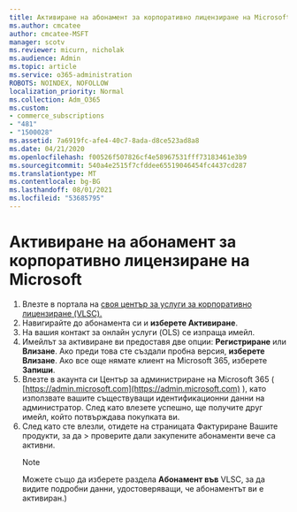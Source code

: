 ```yaml
---
title: Активиране на абонамент за корпоративно лицензиране на Microsoft
ms.author: cmcatee
author: cmcatee-MSFT
manager: scotv
ms.reviewer: micurn, nicholak
ms.audience: Admin
ms.topic: article
ms.service: o365-administration
ROBOTS: NOINDEX, NOFOLLOW
localization_priority: Normal
ms.collection: Adm_O365
ms.custom:
- commerce_subscriptions
- "481"
- "1500028"
ms.assetid: 7a6919fc-afe4-40c7-8ada-d8ce523ad8a8
ms.date: 04/21/2020
ms.openlocfilehash: f00526f507826cf4e58967531fff73183461e3b9
ms.sourcegitcommit: 540a4e2515f7cfddee65519046454fc4437cd287
ms.translationtype: MT
ms.contentlocale: bg-BG
ms.lasthandoff: 08/01/2021
ms.locfileid: "53685795"
---
```

# <a name="activating-a-microsoft-volume-license-subscription"></a>Активиране на абонамент за корпоративно лицензиране на Microsoft

1. Влезте в портала на [своя център за услуги за корпоративно лицензиране (VLSC).](https://go.microsoft.com/fwlink/p/?LinkId=329762)
2. Навигирайте до абонамента си и **изберете Активиране**.
3. На вашия контакт за онлайн услуги (OLS) се изпраща имейл.
4. Имейлът за активиране ви предоставя две опции: **Регистриране** или **Влизане**. Ако преди това сте създали пробна версия, **изберете Влизане**. Ако все още нямате клиент на Microsoft 365, изберете **Запиши**.
5. Влезте в акаунта си Център за администриране на Microsoft 365 ( [https://admin.microsoft.com](https://admin.microsoft.com) ), като използвате вашите съществуващи идентификационни данни на администратор. След като влезете успешно, ще получите друг имейл, който потвърждава покупката ви.
6. След като сте влезли, отидете  на страницата Фактуриране Вашите продукти, за да \> [](https://go.microsoft.com/fwlink/p/?linkid=842054) проверите дали закупените абонаменти вече са активни. 
    > [!NOTE]
    > Можете също да изберете раздела **Абонамент във** VLSC, за да видите подробни данни, удостоверяващи, че абонаментът ви е активиран.)
